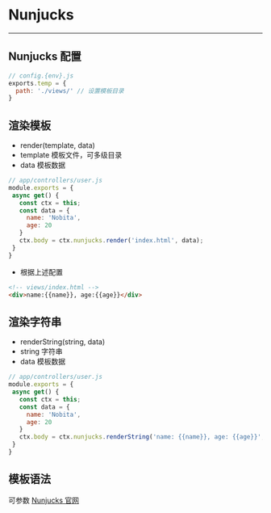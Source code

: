 # Nunjucks
---

## Nunjucks 配置
```js
// config.{env}.js
exports.temp = {
  path: './views/' // 设置模板目录
}
```

## 渲染模板 
- render(template, data)
- template 模板文件，可多级目录
- data 模板数据

```js
// app/controllers/user.js
module.exports = {
 async get() {
   const ctx = this;
   const data = { 
     name: 'Nobita',
     age: 20
   }
   ctx.body = ctx.nunjucks.render('index.html', data);
 }
}
```

- 根据上述配置
```html
<!-- views/index.html -->
<div>name:{{name}}, age:{{age}}</div>
```


## 渲染字符串
- renderString(string, data)
- string 字符串
- data 模板数据

```js
// app/controllers/user.js
module.exports = {
 async get() {
   const ctx = this;
   const data = { 
     name: 'Nobita',
     age: 20
   }
   ctx.body = ctx.nunjucks.renderString('name: {{name}}, age: {{age}}', data);
 }
}
```

## 模板语法
可参数 [Nunjucks 官网](https://nunjucks.bootcss.com/api.html)